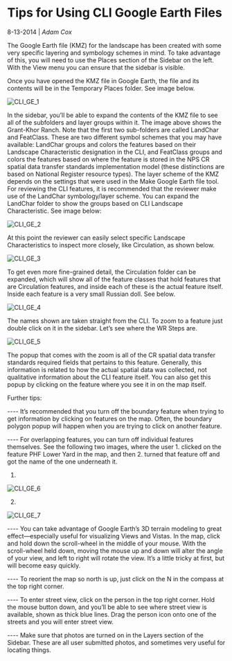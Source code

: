 # Tips for Using CLI Google Earth Files
8-13-2014 | *Adam Cox*

The Google Earth file (KMZ) for the landscape has been created with some very specific layering and symbology schemes in mind. To take advantage of this, you will need to use the Places section of the Sidebar on the left. With the View menu you can ensure that the sidebar is visible.

Once you have opened the KMZ file in Google Earth, the file and its contents will be in the Temporary Places folder. See image below.

![CLI_GE_1](https://github.com/legiongis/clitoolbox/raw/master/docs/img/cli_ge_1_125.JPG "KMZ Image 1")

In the sidebar, you’ll be able to expand the contents of the KMZ file to see all of the subfolders and layer groups within it. The image above shows the Grant-Khor Ranch. Note that the first two sub-folders are called LandChar and FeatClass. These are two different symbol schemes that you may have available: LandChar groups and colors the features based on their Landscape Characteristic designation in the CLI, and FeatClass groups and colors the features based on where the feature is stored in the NPS CR spatial data transfer standards implementation model (these distinctions are based on National Register resource types). The layer scheme of the KMZ depends on the settings that were used in the Make Google Earth file tool.
For reviewing the CLI features, it is recommended that the reviewer make use of the LandChar symbology/layer scheme. You can expand the LandChar folder to show the groups based on CLI Landscape Characteristic. See image below:

![CLI_GE_2](https://github.com/legiongis/clitoolbox/raw/master/docs/img/cli_ge_2_125.JPG "LandChar Image 2")


At this point the reviewer can easily select specific Landscape Characteristics to inspect more closely, like Circulation, as shown below.

![CLI_GE_3](https://github.com/legiongis/clitoolbox/raw/master/docs/img/cli_ge_3_125.JPG "Circulation Image 3")


To get even more fine-grained detail, the Circulation folder can be expanded, which will show all of the feature classes that hold features that are Circulation features, and inside each of these is the actual feature itself. Inside each feature is a very small Russian doll. See below.

![CLI_GE_4](https://github.com/legiongis/clitoolbox/raw/master/docs/img/cli_ge_4_125.JPG "RussianDoll Image 5")

The names shown are taken straight from the CLI. To zoom to a feature just double click on it in the sidebar. Let’s see where the WR Steps are.

![CLI_GE_5](https://github.com/legiongis/clitoolbox/raw/master/docs/img/cli_ge_5_125.JPG "WRSteps Image 5")

The popup that comes with the zoom is all of the CR spatial data transfer standards required fields that pertains to this feature. Generally, this information is related to how the actual spatial data was collected, not qualitative information about the CLI feature itself. You can also get this popup by clicking on the feature where you see it in on the map itself.

Further tips:

---- It’s recommended that you turn off the boundary feature when trying to get information by clicking on features on the map. Often, the boundary polygon popup will happen when you are trying to click on another feature.

---- For overlapping features, you can turn off individual features themselves. See the following two images, where the user 1. clicked on the feature PHF Lower Yard in the map, and then 2. turned that feature off and got the name of the one underneath it.

1.
![CLI_GE_6](https://github.com/legiongis/clitoolbox/raw/master/docs/img/cli_ge_6_125.JPG "PHF LowerYard Image 6")


2.
![CLI_GE_7](https://github.com/legiongis/clitoolbox/raw/master/docs/img/cli_ge_7_125.JPG "Next Image 7")


---- You can take advantage of Google Earth’s 3D terrain modeling to great effect—especially useful for visualizing Views and Vistas. In the map, click and hold down the scroll-wheel in the middle of your mouse. With the scroll-wheel held down, moving the mouse up and down will alter the angle of your view, and left to right will rotate the view. It’s a little tricky at first, but will become easy quickly.

---- To reorient the map so north is up, just click on the N in the compass at the top right corner.

---- To enter street view, click on the person in the top right corner. Hold the mouse button down, and you’ll be able to see where street view is available, shown as thick blue lines. Drag the person icon onto one of the streets and you will enter street view.

---- Make sure that photos are turned on in the Layers section of the Sidebar. These are all user submitted photos, and sometimes very useful for locating things.

